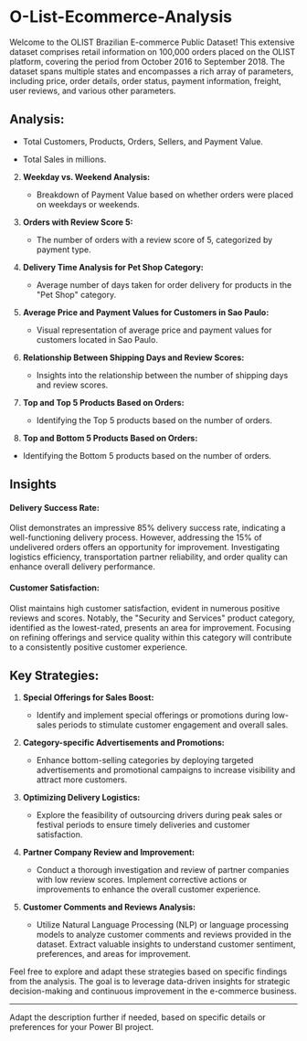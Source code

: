 # O-List-Ecommerce-Analysis

 Welcome to the OLIST Brazilian E-commerce Public Dataset! This extensive dataset comprises retail information on 100,000 orders placed on the OLIST platform, covering the period from October 2016 to September 2018. The dataset spans multiple states and encompasses a rich array of parameters, including price, order details, order status, payment information, freight, user reviews, and various other parameters.


## **Analysis:**

   - Total Customers, Products, Orders, Sellers, and Payment Value.

   - Total Sales in millions.



2. **Weekday vs. Weekend Analysis:**

   - Breakdown of Payment Value based on whether orders were placed on weekdays or weekends.



3. **Orders with Review Score 5:**

   - The number of orders with a review score of 5, categorized by payment type.



4. **Delivery Time Analysis for Pet Shop Category:**

   - Average number of days taken for order delivery for products in the "Pet Shop" category.



5. **Average Price and Payment Values for Customers in Sao Paulo:**

   - Visual representation of average price and payment values for customers located in Sao Paulo.



6. **Relationship Between Shipping Days and Review Scores:**

   - Insights into the relationship between the number of shipping days and review scores.



7. **Top and Top 5 Products Based on Orders:**

   - Identifying the  Top 5 products based on the number of orders.

8. **Top and Bottom 5 Products Based on Orders:**

  - Identifying the Bottom 5 products based on the number of orders.







## Insights

#### Delivery Success Rate:



Olist demonstrates an impressive 85% delivery success rate, indicating a well-functioning delivery process. However, addressing the 15% of undelivered orders offers an opportunity for improvement. Investigating logistics efficiency, transportation partner reliability, and order quality can enhance overall delivery performance.



#### Customer Satisfaction:



Olist maintains high customer satisfaction, evident in numerous positive reviews and scores. Notably, the "Security and Services" product category, identified as the lowest-rated, presents an area for improvement. Focusing on refining offerings and service quality within this category will contribute to a consistently positive customer experience.



## Key Strategies:



1. **Special Offerings for Sales Boost:**

   - Identify and implement special offerings or promotions during low-sales periods to stimulate customer engagement and overall sales.



2. **Category-specific Advertisements and Promotions:**

   - Enhance bottom-selling categories by deploying targeted advertisements and promotional campaigns to increase visibility and attract more customers.



3. **Optimizing Delivery Logistics:**

   - Explore the feasibility of outsourcing drivers during peak sales or festival periods to ensure timely deliveries and customer satisfaction.



4. **Partner Company Review and Improvement:**

   - Conduct a thorough investigation and review of partner companies with low review scores. Implement corrective actions or improvements to enhance the overall customer experience.



5. **Customer Comments and Reviews Analysis:**

   - Utilize Natural Language Processing (NLP) or language processing models to analyze customer comments and reviews provided in the dataset. Extract valuable insights to understand customer sentiment, preferences, and areas for improvement.



Feel free to explore and adapt these strategies based on specific findings from the analysis. The goal is to leverage data-driven insights for strategic decision-making and continuous improvement in the e-commerce business.



---



Adapt the description further if needed, based on specific details or preferences for your Power BI project.

```

